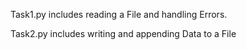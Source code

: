 Task1.py includes reading a File and handling Errors.

Task2.py includes writing and appending Data to a File

